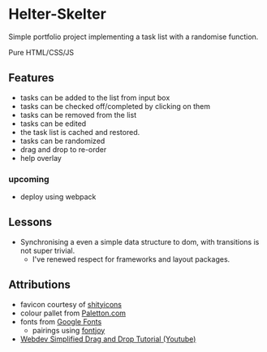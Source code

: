 # Helter-Skelter

Simple portfolio project implementing a task list with a randomise function.

Pure HTML/CSS/JS

## Features

- tasks can be added to the list from input box
- tasks can be checked off/completed by clicking on them
- tasks can be removed from the list
- tasks can be edited
- the task list is cached and restored.
- tasks can be randomized
- drag and drop to re-order
- help overlay

### upcoming

- deploy using webpack

## Lessons

- Synchronising a even a simple data structure to dom, with transitions is not super trivial.
    - I've renewed respect for frameworks and layout packages.

## Attributions

- favicon courtesy of [shityicons](https://shittyicons.com/#/)
- colour pallet from [Paletton.com](https://paletton.com/#uid=53s0u0kcIGR3-XQ85QFh9vVlfri)
- fonts from [Google Fonts](https://fonts.google.com)
    - pairings using [fontjoy](https://fontjoy.com/)
- [Webdev Simplified Drag and Drop Tutorial (Youtube)](https://youtu.be/jfYWwQrtzzY)
